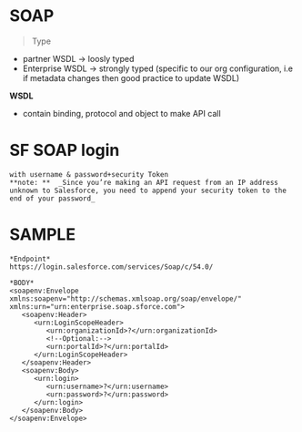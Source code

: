 # SOAP
 > Type
  - partner WSDL -> loosly typed
  - Enterprise WSDL -> strongly typed (specific to our org configuration, i.e if metadata changes then good practice to update WSDL)

 __WSDL__
 - contain binding, protocol and object to make API call
 

# SF SOAP login
    with username & password+security Token
    **note: **  _Since you’re making an API request from an IP address unknown to Salesforce, you need to append your security token to the end of your password_

# SAMPLE 
    *Endpoint*
    https://login.salesforce.com/services/Soap/c/54.0/

    *BODY*
    <soapenv:Envelope xmlns:soapenv="http://schemas.xmlsoap.org/soap/envelope/" xmlns:urn="urn:enterprise.soap.sforce.com">
       <soapenv:Header>
          <urn:LoginScopeHeader>
             <urn:organizationId>?</urn:organizationId>
             <!--Optional:-->
             <urn:portalId>?</urn:portalId>
          </urn:LoginScopeHeader>
       </soapenv:Header>
       <soapenv:Body>
          <urn:login>
             <urn:username>?</urn:username>
             <urn:password>?</urn:password>
          </urn:login>
       </soapenv:Body>
    </soapenv:Envelope>
